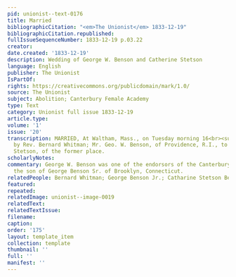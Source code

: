 ```yaml
---
pid: unionist--text-0176
title: Married
bibliographicCitation: "<em>The Unionist</em> 1833-12-19"
bibliographicCitation.republished: 
fullIssueSequenceNumber: 1833-12-19 p.03.22
creator: 
date.created: '1833-12-19'
description: Wedding of George W. Benson and Catherine Stetson
language: English
publisher: The Unionist
IsPartOf: 
rights: https://creativecommons.org/publicdomain/mark/1.0/
source: The Unionist
subject: Abolition; Canterbury Female Academy
type: Text
category: Unionist full issue 1833-12-19
article.type: 
volume: '1'
issue: '20'
transcription: MARRIED, At Waltham, Mass., on Tuesday morning 16<br><sup>th</sup>inst.
  by Rev. Bernard Whitman; Mr. Geo. W. Benson, of Providence, R.I., to Miss<br>Catharine
  Stetson, of the former place.
scholarlyNotes: 
commentary: George W. Benson was one of the endorsors of the Canterbury Female Academy,
  the son of George Benson Sr. of Brooklyn, Connecticut.
relatedPeople: Bernard Whitman; George Benson Jr.; Catharine Stetson Benson
featured: 
repeated: 
relatedImage: unionist--image-0019
relatedText: 
relatedTextIssue: 
filename: 
caption: 
order: '175'
layout: template_item
collection: template
thumbnail: ''
full: ''
manifest: ''
---
```

